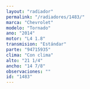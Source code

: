 ```yaml
---
layout: "radiador"
permalink: "/radiadores/1483/"
marca: "Chevrolet"
modelo: "Tornado"
ano: "2014"
motor: "L4 1.8"
transmision: "Estándar"
parte: "94715935"
clima: "Con clima"
alto: "21 1/4"
ancho: "14 7/8"
observaciones: ""
id: "1483"
---
```


